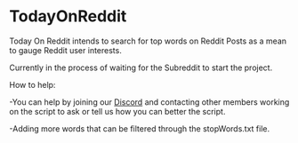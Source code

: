 # TodayOnReddit
Today On Reddit intends to search for top words on Reddit Posts as a mean to gauge Reddit user interests.

Currently in the process of waiting for the Subreddit to start the project.

How to help:

-You can help by joining our [Discord](https://discord.gg/42H3gsg) and contacting other members working on the script to ask or tell us how you can better the script.

-Adding more words that can be filtered through the stopWords.txt file.
